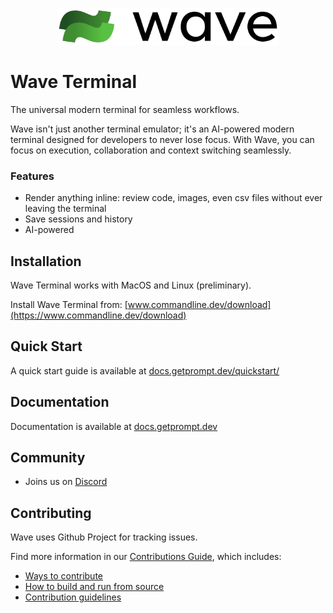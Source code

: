 
<p align="center">
  <picture>
    <source media="(prefers-color-scheme: dark)" srcset="./src/app/assets/wave-logo_horizontal-coloronblack.svg">
    <source media="(prefers-color-scheme: light)" srcset="./src/app/assets/wave-logo_horizontal-coloronwhite.svg">
    <img alt="Wave Terminal Logo" src="./src/app/assets/wave-logo_horizontal-coloronwhite.svg" width="352" height="59" style="max-width: 100%;">
  </picture>
  <br/>
</p>

# Wave Terminal 

The universal modern terminal for seamless workflows.

Wave isn't just another terminal emulator; it's an AI-powered modern terminal designed for developers to never lose focus. With Wave, you can focus on execution, collaboration and context switching seamlessly.   

### Features

* Render anything inline: review code, images, even csv files without ever leaving the terminal
* Save sessions and history
* AI-powered

## Installation

Wave Terminal works with MacOS and Linux (preliminary).

Install Wave Terminal from: [www.commandline.dev/download](https://www.commandline.dev/download)

## Quick Start

A quick start guide is available at [docs.getprompt.dev/quickstart/](https://docs.getprompt.dev/quickstart/)

## Documentation

Documentation is available at [docs.getprompt.dev](https://docs.getprompt.dev/)

## Community
  * Joins us on [Discord](https://discord.gg/XfvZ334gwU)

## Contributing

Wave uses Github Project for tracking issues. 

Find more information in our [Contributions Guide](CONTRIBUTING.md), which includes:

  * [Ways to contribute](CONTRIBUTING.md#contributing-to-wave-terminal)
  * [How to build and run from source](CONTRIBUTING.md#development-environment)
  * [Contribution guidelines](CONTRIBUTING.md#before-you-start)


